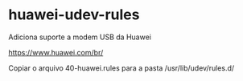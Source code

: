 # huawei-udev-rules

Adiciona suporte a modem USB da Huawei

https://www.huawei.com/br/


Copiar o arquivo 40-huawei.rules para a pasta /usr/lib/udev/rules.d/

